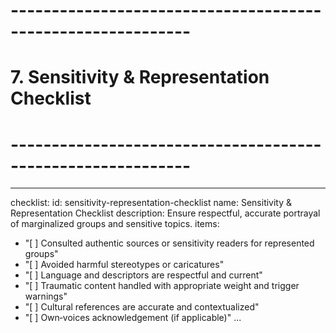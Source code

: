 <!-- Powered by XIAOMA™ Core -->

# ------------------------------------------------------------

# 7. Sensitivity & Representation Checklist

# ------------------------------------------------------------

---

checklist:
id: sensitivity-representation-checklist
name: Sensitivity & Representation Checklist
description: Ensure respectful, accurate portrayal of marginalized groups and sensitive topics.
items:

- "[ ] Consulted authentic sources or sensitivity readers for represented groups"
- "[ ] Avoided harmful stereotypes or caricatures"
- "[ ] Language and descriptors are respectful and current"
- "[ ] Traumatic content handled with appropriate weight and trigger warnings"
- "[ ] Cultural references are accurate and contextualized"
- "[ ] Own‑voices acknowledgement (if applicable)"
  ...
